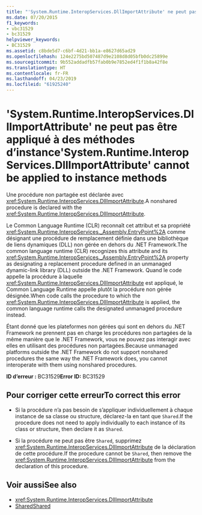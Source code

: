 ```yaml
---
title: "'System.Runtime.InteropServices.DllImportAttribute' ne peut pas être appliqué à des méthodes d’instance"
ms.date: 07/20/2015
f1_keywords:
- vbc31529
- bc31529
helpviewer_keywords:
- BC31529
ms.assetid: c8bde5d7-c6bf-4d21-bb1a-e8627d65ad29
ms.openlocfilehash: 124e2275bd507487d9e2108d8d05bfb0dc25899e
ms.sourcegitcommit: 9b552addadfb57fab0b9e7852ed4f1f1b8a42f8e
ms.translationtype: HT
ms.contentlocale: fr-FR
ms.lasthandoff: 04/23/2019
ms.locfileid: "61925240"
---
```

# <a name="systemruntimeinteropservicesdllimportattribute-cannot-be-applied-to-instance-methods"></a><span data-ttu-id="423d0-102">'System.Runtime.InteropServices.DllImportAttribute' ne peut pas être appliqué à des méthodes d’instance</span><span class="sxs-lookup"><span data-stu-id="423d0-102">'System.Runtime.InteropServices.DllImportAttribute' cannot be applied to instance methods</span></span>
<span data-ttu-id="423d0-103">Une procédure non partagée est déclarée avec <xref:System.Runtime.InteropServices.DllImportAttribute>.</span><span class="sxs-lookup"><span data-stu-id="423d0-103">A nonshared procedure is declared with the <xref:System.Runtime.InteropServices.DllImportAttribute>.</span></span>  
  
 <span data-ttu-id="423d0-104">Le Common Language Runtime (CLR) reconnaît cet attribut et sa propriété <xref:System.Runtime.InteropServices._Assembly.EntryPoint%2A> comme désignant une procédure de remplacement définie dans une bibliothèque de liens dynamiques (DLL) non gérée en dehors du .NET Framework.</span><span class="sxs-lookup"><span data-stu-id="423d0-104">The common language runtime (CLR) recognizes this attribute and its <xref:System.Runtime.InteropServices._Assembly.EntryPoint%2A> property as designating a replacement procedure defined in an unmanaged dynamic-link library (DLL) outside the .NET Framework.</span></span> <span data-ttu-id="423d0-105">Quand le code appelle la procédure à laquelle <xref:System.Runtime.InteropServices.DllImportAttribute> est appliqué, le Common Language Runtime appelle plutôt la procédure non gérée désignée.</span><span class="sxs-lookup"><span data-stu-id="423d0-105">When code calls the procedure to which the <xref:System.Runtime.InteropServices.DllImportAttribute> is applied, the common language runtime calls the designated unmanaged procedure instead.</span></span>  
  
 <span data-ttu-id="423d0-106">Étant donné que les plateformes non gérées qui sont en dehors du .NET Framework ne prennent pas en charge les procédures non partagées de la même manière que le .NET Framework, vous ne pouvez pas interagir avec elles en utilisant des procédures non partagées.</span><span class="sxs-lookup"><span data-stu-id="423d0-106">Because unmanaged platforms outside the .NET Framework do not support nonshared procedures the same way the .NET Framework does, you cannot interoperate with them using nonshared procedures.</span></span>  
  
 <span data-ttu-id="423d0-107">**ID d’erreur :** BC31529</span><span class="sxs-lookup"><span data-stu-id="423d0-107">**Error ID:** BC31529</span></span>  
  
## <a name="to-correct-this-error"></a><span data-ttu-id="423d0-108">Pour corriger cette erreur</span><span class="sxs-lookup"><span data-stu-id="423d0-108">To correct this error</span></span>  
  
- <span data-ttu-id="423d0-109">Si la procédure n’a pas besoin de s’appliquer individuellement à chaque instance de sa classe ou structure, déclarez-la en tant que `Shared`.</span><span class="sxs-lookup"><span data-stu-id="423d0-109">If the procedure does not need to apply individually to each instance of its class or structure, then declare it as `Shared`.</span></span>  
  
- <span data-ttu-id="423d0-110">Si la procédure ne peut pas être `Shared`, supprimez <xref:System.Runtime.InteropServices.DllImportAttribute> de la déclaration de cette procédure.</span><span class="sxs-lookup"><span data-stu-id="423d0-110">If the procedure cannot be `Shared`, then remove the <xref:System.Runtime.InteropServices.DllImportAttribute> from the declaration of this procedure.</span></span>  
  
## <a name="see-also"></a><span data-ttu-id="423d0-111">Voir aussi</span><span class="sxs-lookup"><span data-stu-id="423d0-111">See also</span></span>

- <xref:System.Runtime.InteropServices.DllImportAttribute>
- [<span data-ttu-id="423d0-112">Shared</span><span class="sxs-lookup"><span data-stu-id="423d0-112">Shared</span></span>](../../visual-basic/language-reference/modifiers/shared.md)
